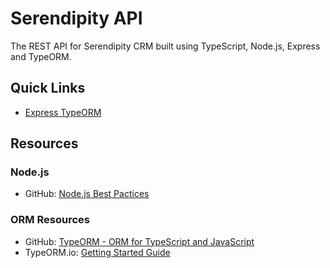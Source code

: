 # Serendipity API

The REST API for Serendipity CRM built using TypeScript, Node.js, Express and TypeORM.

## Quick Links

* [Express TypeORM](https://github.com/Robinyo/serendipity-api/tree/master/projects/express-typeorm)

## Resources

### Node.js

* GitHub: [Node.js Best Pactices](https://github.com/i0natan/nodebestpractices)

### ORM Resources

* GitHub: [TypeORM - ORM for TypeScript and JavaScript](https://github.com/typeorm/typeorm)
* TypeORM.io: [Getting Started Guide](https://typeorm.io/#/)
